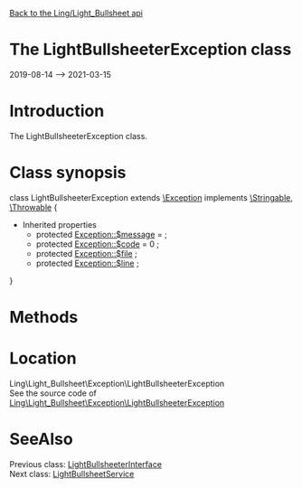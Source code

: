 [Back to the Ling/Light_Bullsheet api](https://github.com/lingtalfi/Light_Bullsheet/blob/master/doc/api/Ling/Light_Bullsheet.md)



The LightBullsheeterException class
================
2019-08-14 --> 2021-03-15






Introduction
============

The LightBullsheeterException class.



Class synopsis
==============


class <span class="pl-k">LightBullsheeterException</span> extends [\Exception](http://php.net/manual/en/class.exception.php) implements [\Stringable](https://wiki.php.net/rfc/stringable), [\Throwable](http://php.net/manual/en/class.throwable.php) {

- Inherited properties
    - protected  [Exception::$message](#property-message) =  ;
    - protected  [Exception::$code](#property-code) = 0 ;
    - protected  [Exception::$file](#property-file) ;
    - protected  [Exception::$line](#property-line) ;

}






Methods
==============






Location
=============
Ling\Light_Bullsheet\Exception\LightBullsheeterException<br>
See the source code of [Ling\Light_Bullsheet\Exception\LightBullsheeterException](https://github.com/lingtalfi/Light_Bullsheet/blob/master/Exception/LightBullsheeterException.php)



SeeAlso
==============
Previous class: [LightBullsheeterInterface](https://github.com/lingtalfi/Light_Bullsheet/blob/master/doc/api/Ling/Light_Bullsheet/Bullsheeter/LightBullsheeterInterface.md)<br>Next class: [LightBullsheetService](https://github.com/lingtalfi/Light_Bullsheet/blob/master/doc/api/Ling/Light_Bullsheet/Service/LightBullsheetService.md)<br>
